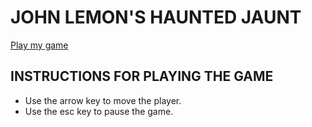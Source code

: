 # JOHN LEMON'S HAUNTED JAUNT

[Play my game](https://alcyone713.itch.io/john-lemons-haunted-jaunt)

## INSTRUCTIONS FOR PLAYING THE GAME
- Use the arrow key to move the player.
- Use the esc key to pause the game.
